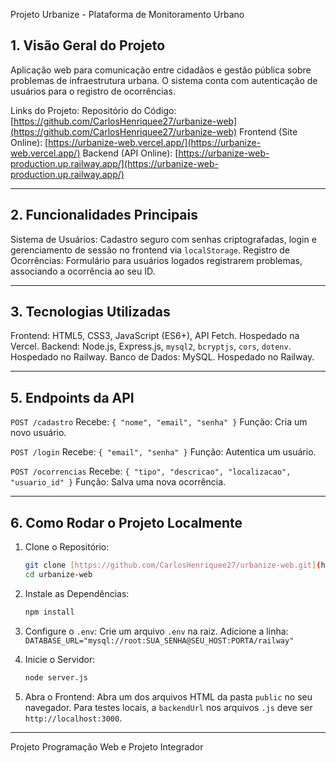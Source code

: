 Projeto Urbanize - Plataforma de Monitoramento Urbano

## 1. Visão Geral do Projeto

Aplicação web para comunicação entre cidadãos e gestão pública sobre problemas de infraestrutura urbana. O sistema conta com autenticação de usuários para o registro de ocorrências.

Links do Projeto:
Repositório do Código: [https://github.com/CarlosHenriquee27/urbanize-web](https://github.com/CarlosHenriquee27/urbanize-web)
Frontend (Site Online): [https://urbanize-web.vercel.app/](https://urbanize-web.vercel.app/)
Backend (API Online): [https://urbanize-web-production.up.railway.app/](https://urbanize-web-production.up.railway.app/)

---

## 2. Funcionalidades Principais

Sistema de Usuários: Cadastro seguro com senhas criptografadas, login e gerenciamento de sessão no frontend via `localStorage`.
Registro de Ocorrências: Formulário para usuários logados registrarem problemas, associando a ocorrência ao seu ID.

---

## 3. Tecnologias Utilizadas

Frontend: HTML5, CSS3, JavaScript (ES6+), API Fetch. Hospedado na Vercel.
Backend: Node.js, Express.js, `mysql2`, `bcryptjs`, `cors`, `dotenv`. Hospedado no Railway.
Banco de Dados: MySQL. Hospedado no Railway.

---


## 5. Endpoints da API

`POST /cadastro`
    Recebe: `{ "nome", "email", "senha" }`
    Função: Cria um novo usuário.

`POST /login`
    Recebe: `{ "email", "senha" }`
    Função: Autentica um usuário.

`POST /ocorrencias`
    Recebe: `{ "tipo", "descricao", "localizacao", "usuario_id" }`
    Função: Salva uma nova ocorrência.

---

## 6. Como Rodar o Projeto Localmente

1.  Clone o Repositório:
    ```bash
    git clone [https://github.com/CarlosHenriquee27/urbanize-web.git](https://github.com/CarlosHenriquee27/urbanize-web.git)
    cd urbanize-web
    ```

2.  Instale as Dependências:
    ```bash
    npm install
    ```

3.  Configure o `.env`:
    Crie um arquivo `.env` na raiz.
    Adicione a linha: `DATABASE_URL="mysql://root:SUA_SENHA@SEU_HOST:PORTA/railway"`

4.  Inicie o Servidor:
    ```bash
    node server.js
    ```

5.  Abra o Frontend:
    Abra um dos arquivos HTML da pasta `public` no seu navegador.
    Para testes locais, a `backendUrl` nos arquivos `.js` deve ser `http://localhost:3000`.

---
Projeto Programação Web e Projeto Integrador